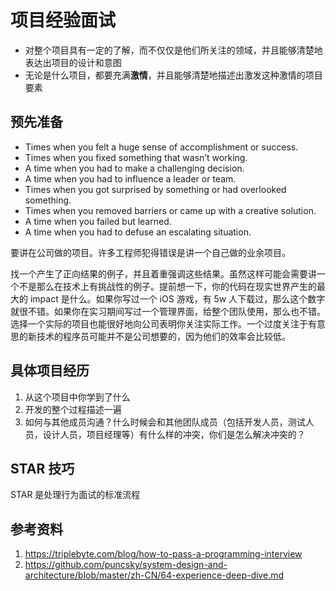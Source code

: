 # 项目经验面试

<!--
ID: 24c9af4d-8911-4611-bd83-db3abd242156
Status: draft
Date: 2019-10-30T00:00:00
Modified: 2020-06-02T13:37:07
wp_id: 1511
-->

- 对整个项目具有一定的了解，而不仅仅是他们所关注的领域，并且能够清楚地表达出项目的设计和意图
- 无论是什么项目，都要充满**激情**，并且能够清楚地描述出激发这种激情的项目要素

## 预先准备

- Times when you felt a huge sense of accomplishment or success.
- Times when you fixed something that wasn’t working.
- A time when you had to make a challenging decision.
- A time when you had to influence a leader or team.
- Times when you got surprised by something or had overlooked something.
- Times when you removed barriers or came up with a creative solution.
- A time when you failed but learned.
- A time when you had to defuse​ an escalating situation.

要讲在公司做的项目。许多工程师犯得错误是讲一个自己做的业余项目。

找一个产生了正向结果的例子，并且着重强调这些结果。虽然这样可能会需要讲一个不是那么在技术上有挑战性的例子。提前想一下，你的代码在现实世界产生的最大的 impact 是什么。如果你写过一个 iOS 游戏，有 5w 人下载过，那么这个数字就很不错。如果你在实习期间写过一个管理界面，给整个团队使用，那么也不错。选择一个实际的项目也能很好地向公司表明你关注实际工作。一个过度关注于有意思的新技术的程序员可能并不是公司想要的，因为他们的效率会比较低。

## 具体项目经历

1. 从这个项目中你学到了什么
2. 开发的整个过程描述一遍
3. 如何与其他成员沟通？什么时候会和其他团队成员（包括开发人员，测试人员，设计人员，项目经理等）有什么样的冲突，你们是怎么解决冲突的？

## STAR 技巧

STAR 是处理行为面试的标准流程

## 参考资料

1. https://triplebyte.com/blog/how-to-pass-a-programming-interview 
2. https://github.com/puncsky/system-design-and-architecture/blob/master/zh-CN/64-experience-deep-dive.md
